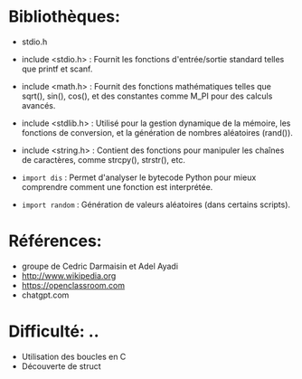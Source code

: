 # Bibliothèques:               
* stdio.h               
* include <stdio.h> : Fournit les fonctions d'entrée/sortie standard telles que printf et scanf.
* include <math.h> : Fournit des fonctions mathématiques telles que sqrt(), sin(), cos(), et des constantes comme M_PI pour des calculs avancés.
* include <stdlib.h> : Utilisé pour la gestion dynamique de la mémoire, les fonctions de conversion, et la génération de nombres aléatoires (rand()).
* include <string.h> : Contient des fonctions pour manipuler les chaînes de caractères, comme strcpy(), strstr(), etc.

* `import dis` : Permet d'analyser le bytecode Python pour mieux comprendre comment une fonction est interprétée.
* `import random` : Génération de valeurs aléatoires (dans certains scripts).          

# Références:               
* groupe de Cedric Darmaisin et Adel Ayadi               
* http://www.wikipedia.org          
* https://openclassroom.com
* chatgpt.com          

# Difficulté: ..               
* Utilisation des boucles en C
* Découverte de struct

